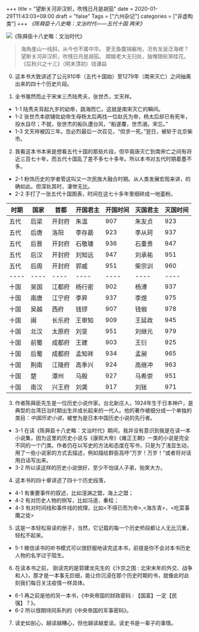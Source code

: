+++
title = "望断关河非汉帜，吹残日月是胡笳"
date = 2020-01-29T11:43:03+08:00
draft = "false"
Tags = ["六州杂记"]
categories = ["非虚构类"]
+++
*《陈舜臣十八史略：文治时代——五代十国 两宋》*

![《陈舜臣十八史略：文治时代》](https://img3.doubanio.com/view/subject/l/public/s27041970.jpg "《陈舜臣十八史略：文治时代》")

> 海角崖山一线斜，从今也不属中华。
> 更无鱼腹捐躯地，况有龙涎泛海槎？
> 望断关河非汉帜，吹残日月是胡笳。
> 嫦娥老大无归处，独俺银轮哭桂花。
> 《后秋兴之十三》（明末清初）钱谦益

0. 这本书大致讲述了公元910年（五代十国始）至1279年（南宋灭亡）之间抽离出来的四十个历史片段。

1. 全书戛然而止于宋末三杰陆秀夫，张世杰，文天祥。
+ 1-1 陆秀夫背起九岁的幼帝，跳海而亡。这就是南宋灭亡的瞬间。
+ 1-2 张世杰本欲辅佐幼帝生母杨太后再找一位赵氏为帝，杨太后却已有死年，投水自尽；不就，张世杰的船队遭台风，“船遂覆，世杰溺，宋忘。”
+ 1-3 文天祥被囚三年。忽必烈最后一次召见，“但求一死。”翌日，被斩于北京柴市。

2. 我看这本书本来是想看五代十国的那些片段，但毕竟唐灭亡到南宋亡之间有将近三百七十年，而五代十国乱了差不多七十多年。所以本书对五代时期着墨不多。
+ 2-1 粉饰历史的学者管这叫又一次民族大融合时期。从人类发展宏观来讲，的确如此。但深处其时，凄惨无比。
+ 2-2 手打了一张五代十国图表，时间在这七十多年里细碎成一地齑粉。

| 时期 | 国家 | 首都 | 开国君主 |  开国时间 | 灭国君主 | 灭国时间 |
| ---- | ---- | ---- | ---- | ---- | ---- | ---- |
| 五代 | 后梁 | 开封府 | 朱温 |  907 | 朱友贞 | 923 |
| 五代 | 后唐 | 洛阳 | 李存勗 |  923 | 李从珂 | 937 |
| 五代 | 后晋 | 开封府 | 石敬瑭 |  936 | 石重贵 | 947 |
| 五代 | 后汉 | 开封府 | 刘知远 |  947 | 刘承祐 | 951 |
| 五代 | 后周 | 开封府 | 郭威 |  951 | 柴宗训 | 960 |
| ---- | ---- | ---- | ---- | ---- | ---- | ---- |
| 十国 | 吴国 | 江都府 | 杨行密 |  902 | 杨溥 | 937 |
| 十国 | 南唐 | 江宁府 | 李昇 |  937 | 李煜 | 975 |
| 十国 | 吴越 | 西府 | 钱镠 |  907 | 钱俶 | 978 |
| 十国 | 闽 | 长乐府 | 王审知 |  909 | 王延政 | 945 |
| 十国 | 北汉 | 太原府 | 刘旻 |  951 | 刘继元 | 979 |
| 十国 | 前蜀 | 成都府 | 王建 |  903 | 王衍 | 925 |
| 十国 | 后蜀 | 成都府 | 孟知祥 |  934 | 孟昶 | 965 |
| 十国 | 荆南 | 江陵府 | 高季兴 |  924 | 高继冲 | 963 |
| 十国 | 楚 | 潭州 | 马殷 |  927 | 马希崇 | 951 |
| 十国 | 南汉 | 兴王府 | 刘䶮 |  917 | 刘𬬮 | 971 |

3. 作者陈舜臣先生是一位历史小说作家。台北新庄人，1924年生于日本神户，是典型的台湾日治时期出生并成长起来的一代人。他的著作被细分成一个单独的类目：*中国历史小说*，被誉为是日本中国历史小说的先行者。
+ 3-1 在读《陈舜臣十八史略：文治时代》期间，我并没有意识到我是在读一本小说集，因为这里的历史小说与《康熙大帝》《雍正王朝》一类的小说是完全不同的一个门类。作者仍在以写史的方法和态度在写书，只是为了浅显生动，用了一些小说家的方式去描述，例如描绘群臣高呼“万岁！万岁！”或者将对话用白话写出来。
+ 3-2 所以读这样的历史小说很好，至少不怕误人子弟，贻笑大方。

4. 这本书的四十章讲述了四十个历史段落，
+ 4-1 有重要事件的叙述，比如澶渊之盟，海上之盟；
+ 4-2 有对历史人物的侧写，比如冯道，秦桧；
+ 4-3 有对时间线和事件线的梳理，比如<不得已而为帝>,<海东青>，<吃菜事魔之徒>

5. 这是一本轻松易读的册子，当然，它记载的每一个历史桥段都让人无比沉重，轻松不起来。
+ 5-1 微信读书的听书模式可以很舒服地读完这本书，前提是你不会对本书历史人物的名字过于陌生。

6. 在读本书之前， 刚读完的是郭建龙先生的《汴京之围 : 北宋末年的外交、战争和人》，那才是一本事无巨细，能让你沉浸在那个历史时期的书，就像此时此刻我们每日关注疫情一样具体。
+ 6-1 再之前是他的另一本书，《中央帝国的财政密码 : 【国富】一定【民强】？》。
+ 6-2 所以很期待同系列的《中央帝国的军事密码》。

7. 读史如剖心，越读越糟心，但也越读越爱读。读史书是一辈子的事情。